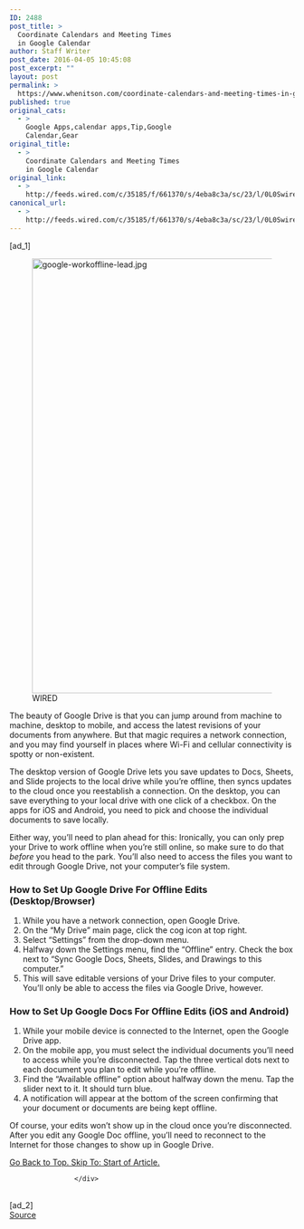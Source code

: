 ```yaml
---
ID: 2488
post_title: >
  Coordinate Calendars and Meeting Times
  in Google Calendar
author: Staff Writer
post_date: 2016-04-05 10:45:08
post_excerpt: ""
layout: post
permalink: >
  https://www.whenitson.com/coordinate-calendars-and-meeting-times-in-google-calendar/
published: true
original_cats:
  - >
    Google Apps,calendar apps,Tip,Google
    Calendar,Gear
original_title:
  - >
    Coordinate Calendars and Meeting Times
    in Google Calendar
original_link:
  - >
    http://feeds.wired.com/c/35185/f/661370/s/4eba8c3a/sc/23/l/0L0Swired0N0C20A160C0A40Ccoordinate0Ecalendars0Emeeting0Etimes0Egoogle0Ecalendar0C/story01.htm
canonical_url:
  - >
    http://feeds.wired.com/c/35185/f/661370/s/4eba8c3a/sc/23/l/0L0Swired0N0C20A160C0A40Ccoordinate0Ecalendars0Emeeting0Etimes0Egoogle0Ecalendar0C/story01.htm
---
```

 [ad_1]
<br><div id="start-of-content"><article class="content link-underline relative body-copy border-b pad-b-50" data-js="content" itemprop="articleBody" readability="56.975178796803"><figure attachment_1996977="" class="wp-caption landscape alignnone  relative" data-js="fader"><a href="http://www.wired.com/wp-content/uploads/2016/04/google-workoffline-lead.jpg"><img src="http://www.whenitson.com/wp-content/uploads/2016/04/Coordinate-Calendars-and-Meeting-Times-in-Google-Calendar.jpg" alt="google-workoffline-lead.jpg" width="1024" height="768" class="size-large wp-image-1996977"/></a><figcaption class="wp-caption-text link-underline"><span class="credit link-underline-sm"><span aria-hidden="true" class="ui ui ui-illo inline-block ui-credit relative opacity-6 marg-r-sm marg-l-sm no-caption"/>WIRED</span></figcaption></figure><p>The beauty of Google Drive is that you can jump around from machine to machine, desktop to mobile, and access the latest revisions of your documents from anywhere. But that magic requires a network connection, and you may find yourself in places where Wi-Fi and cellular connectivity is spotty or non-existent.</p>
<p>The desktop version of Google Drive lets you save updates to Docs, Sheets, and Slide projects to the local drive while you’re offline, then syncs updates to the cloud once you reestablish a connection. On the desktop, you can save everything to your local drive with one click of a checkbox. On the apps for iOS and Android, you need to pick and choose the individual documents to save locally.</p>
<p>Either way, you’ll need to plan ahead for this: Ironically, you can only prep your Drive to work offline when you’re still online, so make sure to do that <em>before</em> you head to the park. You’ll also need to access the files you want to edit through Google Drive, not your computer’s file system.</p>
<h3>How to Set Up Google Drive For Offline Edits (Desktop/Browser)</h3>
<ol><li>While you have a network connection, open Google Drive.</li>
<li>On the “My Drive” main page, click the cog icon at top right. </li>
<li>Select “Settings” from the drop-down menu.</li>
<li>Halfway down the Settings menu, find the “Offline” entry. Check the box next to “Sync Google Docs, Sheets, Slides, and Drawings to this computer.” </li>
<li>This will save editable versions of your Drive files to your computer. You’ll only be able to access the files via Google Drive, however.</li>
</ol><h3>How to Set Up Google Docs For Offline Edits (iOS and Android)</h3>
<ol><li>While your mobile device is connected to the Internet, open the Google Drive app. </li>
<li>On the mobile app, you must select the individual documents you’ll need to access while you’re disconnected. Tap the three vertical dots next to each document you plan to edit while you’re offline.</li>
<li>Find the “Available offline” option about halfway down the menu. Tap the slider next to it. It should turn blue.</li>
<li>A notification will appear at the bottom of the screen confirming that your document or documents are being kept offline. </li>
</ol><p>Of course, your edits won’t show up in the cloud once you’re disconnected. After you edit any Google Doc offline, you’ll need to reconnect to the Internet for those changes to show up in Google Drive. </p>
							<a class="visually-hidden skip-to-text-link focusable bg-white" href="#start-of-content">Go Back to Top. Skip To: Start of Article.</a>
						</article>


					</div>
<br>[ad_2]
<br><a href="http://feeds.wired.com/c/35185/f/661370/s/4eba8c3a/sc/23/l/0L0Swired0N0C20A160C0A40Ccoordinate0Ecalendars0Emeeting0Etimes0Egoogle0Ecalendar0C/story01.htm">Source </a>